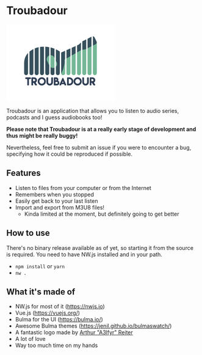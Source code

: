 # Troubadour

![Logo.png](Logo.png)

Troubadour is an application that allows you to listen to audio series, podcasts and I guess audiobooks too!

**Please note that Troubadour is at a really early stage of development and thus might be really buggy!**

Nevertheless, feel free to submit an issue if you were to encounter a bug, specifying how it could be reproduced if possible.

## Features
- Listen to files from your computer or from the Internet
- Remembers when you stopped
- Easily get back to your last listen
- Import and export from M3U8 files!
    - Kinda limited at the moment, but definitely going to get better

## How to use
There's no binary release available as of yet, so starting it from the source is required.
You need to have NW.js installed and in your path.

- `npm install` or `yarn`
- `nw .`

## What it's made of

- NW.js for most of it (https://nwjs.io)
- Vue.js (https://vuejs.org/)
- Bulma for the UI (https://bulma.io/)
- Awesome Bulma themes (https://jenil.github.io/bulmaswatch/)
- A fantastic logo made by [Arthur "A3lfyr" Reiter](https://github.com/A3lfyr/)
- A lot of love
- Way too much time on my hands